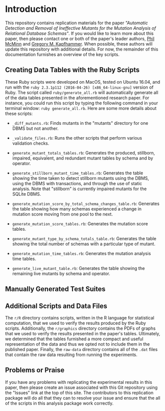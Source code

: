 # Introduction

This repository contains replication materials for the paper *"Automatic
Detection and Removal of Ineffective Mutants for the Mutation Analysis of
Relational Database Schemas"*. If you would like to learn more about this paper,
then please contact one or both of the paper's leader authors, [Phil
McMinn](http://mcminn.io/) and [Gregory M.
Kapfhammer](http://www.cs.allegheny.edu/sites/gkapfham/). When possible, these
authors will update this repository with additional details. For now, the
remainder of this documentation furnishes an overview of the key scripts.

## Creating Data Tables with the Ruby Scripts

These Ruby scripts were developed on MacOS, tested on Ubuntu 16.04, and run with
the `ruby 2.3.1p112 (2016-04-26) [x86_64-linux-gnu]` version of Ruby. The script
called `ruby/generate_all.rb` will automatically generate all of the data tables
presented in the aforementioned research paper. For instance, you could run this
script by typing the following command in your terminal window: `ruby
generate_all.rb`. Here are some more details about these scripts:

- `_diff_mutants.rb`: Finds mutants in the "mutants" directory for one DBMS but
  not another.

- `_validate_files.rb`: Runs the other scripts that perform various validation
  checks.

- `generate_mutant_totals_tables.rb`: Generates the produced, stillborn,
  impaired, equivalent, and redundant mutant tables by schema and by operator.

- `generate_stillborn_mutant_time_tables.rb`: Generates the table showing the
  time taken to detect stillborn mutants using the DBMS, using the DBMS with
  transactions, and through the use of static analysis. Note that "stillborn" is
  currently impaired mutants for the SQLite DBMS.

- `generate_mutation_score_by_total_schema_changes_table.rb`: Generates the
  table showing how many schemas experienced a change in mutation score moving
  from one pool to the next.

- `generate_mutation_score_tables.rb`: Generates the mutation score tables.

- `generate_mutant_type_by_schema_totals_table.rb`: Generates the table showing
  the total number of schemas with a particular type of mutant.

- `generate_mutation_time_tables.rb`: Generates the mutation analysis time tables.

- `generate_live_mutant_table.rb`: Generates the table showing the remaining
  live mutants by schema and operator.

## Manually Generated Test Suites


## Additional Scripts and Data Files

The `r/R` directory contains scripts, written in the R language for statistical
computation, that we used to verify the results produced by the Ruby scripts.
Additionally, the `r/graphics` directory contains the PDFs of graphs that we
used to verify the results presented in the paper's tables. Ultimately, we
determined that the tables furnished a more compact and useful representation of
the data and thus we opted not to include them in the published paper. Finally,
the `raw-data` directory contains all of the `.dat` files that contain the raw
data resulting from running the experiments.

## Problems or Praise

If you have any problems with replicating the experimental results in this
paper, then please create an issue associated with this Git repository using the
"Issues" link at the top of this site. The contributors to this replication
package will do all that they can to resolve your issue and ensure that the
all of the scripts in this analysis package work correctly.

